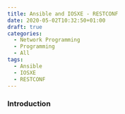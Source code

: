 ```yaml
---
title: Ansible and IOSXE - RESTCONF
date: 2020-05-02T10:32:50+01:00
draft: true
categories:
  - Network Programming
  - Programming
  - All
tags:
  - Ansible
  - IOSXE
  - RESTCONF
---
```

### Introduction